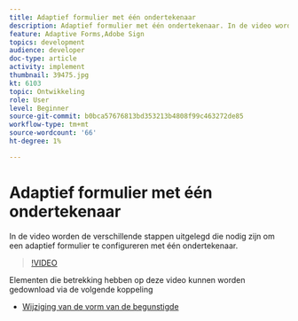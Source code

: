 ```yaml
---
title: Adaptief formulier met één ondertekenaar
description: Adaptief formulier met één ondertekenaar. In de video worden de verschillende stappen uitgelegd die nodig zijn om een adaptief formulier te configureren met één ondertekenaar.
feature: Adaptive Forms,Adobe Sign
topics: development
audience: developer
doc-type: article
activity: implement
thumbnail: 39475.jpg
kt: 6103
topic: Ontwikkeling
role: User
level: Beginner
source-git-commit: b0bca57676813bd353213b4808f99c463272de85
workflow-type: tm+mt
source-wordcount: '66'
ht-degree: 1%

---
```


# Adaptief formulier met één ondertekenaar


In de video worden de verschillende stappen uitgelegd die nodig zijn om een adaptief formulier te configureren met één ondertekenaar.

>[!VIDEO](https://video.tv.adobe.com/v/39475/?quality=9&learn=on)

Elementen die betrekking hebben op deze video kunnen worden gedownload via de volgende koppeling

* [Wijziging van de vorm van de begunstigde ](assets/change-of-beneficiary-form.zip)

